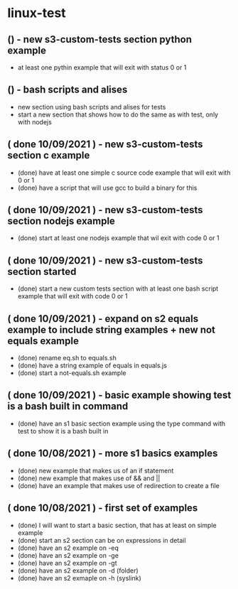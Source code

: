 # linux-test


## () - new s3-custom-tests section python example
* at least one pythin example that will exit with status 0 or 1

## () - bash scripts and alises
* new section using bash scripts and alises for tests
* start a new section that shows how to do the same as with test, only with nodejs

## ( done 10/09/2021 ) - new s3-custom-tests section c example
* (done) have at least one simple c source code example that will exit with 0 or 1
* (done) have a script that will use gcc to build a binary for this

## ( done 10/09/2021 ) - new s3-custom-tests section nodejs example
* (done) start at least one nodejs example that wil exit with code 0 or 1

## ( done 10/09/2021 ) - new s3-custom-tests section started
* (done) start a new custom tests section with at least one bash script example that will exit with code 0 or 1

## ( done 10/09/2021 ) - expand on s2 equals example to include string examples + new not equals example
* (done) rename eq.sh to equals.sh
* (done) have a string example of equals in equals.js
* (done) start a not-equals.sh example

## ( done 10/09/2021 ) - basic example showing test is a bash built in command
* (done) have an s1 basic section example using the type command with test to show it is a bash built in

## ( done 10/08/2021 ) - more s1 basics examples
* (done) new example that makes us of an if statement
* (done) new example that makes use of && and ||
* (done) have an example that makes use of redirection to create a file

## ( done 10/08/2021 ) - first set of examples
* (done) I will want to start a basic section, that has at least on simple example
* (done) start an s2 section can be on expressions in detail
* (done) have an s2 example on -eq
* (done) have an s2 example on -ge
* (done) have an s2 example on -gt
* (done) have an s2 example on -d (folder)
* (done) have an s2 exmaple on -h (syslink)